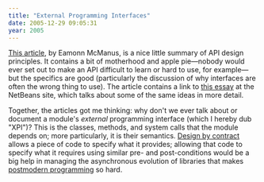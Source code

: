 ```yaml
---
title: "External Programming Interfaces"
date: 2005-12-29 09:05:31
year: 2005
---
```

<a href="http://www.artima.com/forums/flat.jsp?forum=106&thread=142428">This article</a>, by Eamonn McManus, is a nice little summary of API design principles.  It contains a bit of motherhood and apple pie—nobody would ever set out to make an API difficult to learn or hard to use, for example—but the specifics are good (particularly the discussion of why interfaces are often the wrong thing to use).  The article contains a link to <a href="http://openide.netbeans.org/tutorial/api-design.html">this essay</a> at the NetBeans site, which talks about some of the same ideas in more detail.

Together, the articles got me thinking: why don't we ever talk about or document a module's <em>external</em> programming interface (which I hereby dub "XPI")?  This is the classes, methods, and system calls that the module depends on; more particularly, it is their semantics.  <a href="http://en.wikipedia.org/wiki/Design_by_contract">Design by contract</a> allows a piece of code to specify what it provides; allowing that code to specify what it requires using similar pre- and post-conditions would be a big help in managing the asynchronous evolution of libraries that makes <a href="http://www.postmodernprogramming.org/">postmodern programming</a> so hard.
